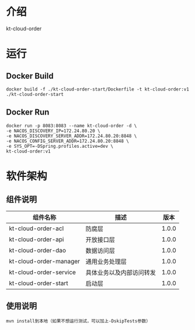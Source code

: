 # 介绍
kt-cloud-order

# 运行

## Docker Build
```shell
docker build -f ./kt-cloud-order-start/Dockerfile -t kt-cloud-order:v1 ./kt-cloud-order-start
```
## Docker Run
```shell
docker run -p 8083:8083 --name kt-cloud-order -d \
-e NACOS_DISCOVERY_IP=172.24.80.20 \
-e NACOS_DISCOVERY_SERVER_ADDR=172.24.80.20:8848 \
-e NACOS_CONFIG_SERVER_ADDR=172.24.80.20:8848 \
-e SYS_OPT=-DSpring.profiles.active=dev \
kt-cloud-order:v1
```

# 软件架构

## 组件说明

| 组件名称                       | 描述           | 版本    |
|----------------------------|--------------|-------|
| kt-cloud-order-acl     | 防腐层          | 1.0.0 |
| kt-cloud-order-api     | 开放接口层        | 1.0.0 |
| kt-cloud-order-dao     | 数据访问层        | 1.0.0 |
| kt-cloud-order-manager | 通用业务处理层      | 1.0.0 |
| kt-cloud-order-service | 具体业务以及内部访问转发 | 1.0.0 |
| kt-cloud-order-start   | 启动层          | 1.0.0 |


## 使用说明
```
mvn install到本地（如果不想运行测试，可以加上-DskipTests参数）
```